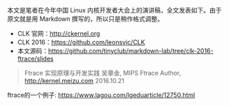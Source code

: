 本文是笔者在今年中国 Linux 内核开发者大会上的演讲稿，全文发表如下。由于原文就是用 Markdown 撰写的，所以只是稍作格式调整。

- CLK 官网：http://ckernel.org
- CLK 2016：https://github.com/leonsvic/CLK
- 本文源码：https://github.com/tinyclub/markdown-lab/tree/clk-2016-ftrace/slides

>Ftrace 实现原理与开发实践
>吴章金, MIPS Ftrace Author, http://kernel.meizu.com
>2016.10.21


ftrace的一个例子: https://www.lagou.com/lgeduarticle/12750.html